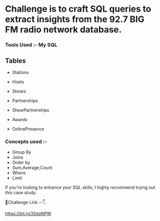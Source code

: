 # Challenge is to craft SQL queries to extract insights from the 92.7 BIG FM radio network database.

### Tools Used :- My SQL 

## Tables

- Stations

- Hosts

- Shows

- Partnerships

- ShowPartnerships

- Awards

- OnlinePresence

### Concepts used :-

- Group By 
- Joins 
- Order by 
- Sum,Average,Count 
- Where 
- Limit 

If you're looking to enhance your SQL skills, I highly recommend trying out this case study.

🔗Challenge Link :-👇

 https://bit.ly/3SdzNPW

